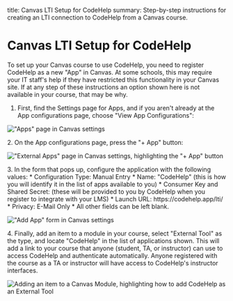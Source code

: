 title:  Canvas LTI Setup for CodeHelp
summary:  Step-by-step instructions for creating an LTI connection to CodeHelp from a Canvas course.


# Canvas LTI Setup for CodeHelp

To set up your Canvas course to use CodeHelp, you need to register CodeHelp as a new "App" in Canvas.
At some schools, this may require your IT staff's help if they have restricted this functionality in your Canvas site.
If at any step of these instructions an option shown here is not available in your course, that may be why.

  1. First, find the Settings page for Apps, and if you aren't already at the App configurations page, choose "View App Configurations":
  <p class="hasimg">
  <img class="docimg" alt='"Apps" page in Canvas settings' src='/static/canvas_LTI_01_settings.svg'>
  </p>
  2. On the App configurations page, press the "+ App" button:
  <p class="hasimg">
  <img class="docimg" alt='"External Apps" page in Canvas settings, highlighting the "+ App" button' src='/static/canvas_LTI_02_add_app_button.svg'>
  </p>
  3. In the form that pops up, configure the application with the following values:
     * Configuration Type: Manual Entry
     * Name: "CodeHelp" (this is how you will identify it in the list of apps available to you)
     * Consumer Key and Shared Secret: (these will be provided to you by CodeHelp when you register to integrate with your LMS)
     * Launch URL: https://codehelp.app/lti/
     * Privacy: E-Mail Only
     * All other fields can be left blank.
  <p class="hasimg">
  <img class="docimg" alt='"Add App" form in Canvas settings' src='/static/canvas_LTI_03_add_app_form.svg'>
  </p>
  4. Finally, add an item to a module in your course, select "External Tool" as the type, and locate "CodeHelp" in the list of applications shown.  This will add a link to your course that anyone (student, TA, or instructor) can use to access CodeHelp and authenticate automatically.  Anyone registered with the course as a TA or instructor will have access to CodeHelp's instructor interfaces.
  <p class="hasimg">
  <img class="docimg" alt='Adding an item to a Canvas Module, highlighting how to add CodeHelp as an External Tool' src='/static/canvas_LTI_04_add_item.svg'>
  </p>
